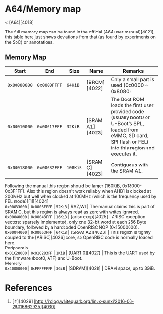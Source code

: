 # A64/Memory map
< [A64][4018]
 
The full memory map can be found in the official [A64 user manual][4021], this table here just shows deviations from that (as found by experiments on the SoC) or annotations. 
## Memory Map
Start  | End  | Size  | Name  | Remarks   
---|---|---|---|---  
`0x00000000` | `0x0000FFFF` | `64KiB` | [BROM][4022] | Only a small part is used (0x0000 ~ 0x8080)   
`0x00010000` | `0x00017FFF` | `32KiB` | [SRAM A1][4023] | The Boot ROM loads the first user provided code (usually boot0 or U-Boot's SPL, loaded from eMMC, SD card, SPI flash or FEL) into this region and executes it.   
`0x00018000` | `0x00032FFF` | `108KiB` | [SRAM C][4023] | Contiguous with the SRAM A1.  
Following the manual this region should be larger (160KiB, 0x18000-0x3FFFF). Also this region doesn't work reliably when AHB1 is clocked at 200MHz but well when clocked at 100MHz (which is the frequency used by FEL mode)[[1]][4024].   
`0x00033000` | `0x0003FFFF` | `52KiB` | RAZ/WI  | The manual claims this is part of SRAM C, but this region is always read as zero with writes ignored.   
`0x00040000` | `0x00043FFF` | `16KiB` | [arisc excp][4025] | ARISC exception vectors: sparsely implemented, only one 32-bit word at each 256 Byte boundary, followed by a hardcoded OpenRISC NOP (0x15000000).   
`0x00044000` | `0x00053FFF` | `64KiB` | [SRAM A2][4023] | This region is tightly coupled to the [ARISC][4026] core, so OpenRISC code is normally loaded here.   
Peripherals   
`0x01C28000` | `0x01C283FF` | `1KiB` | [UART 0][4027] | This is the UART used by the firmware (boot0, ATF) and U-Boot.   
Memory   
`0x40000000` | `0xFFFFFFFF` | `3GiB` | [SDRAM][4028] | DRAM space, up to 3GiB.   
# References
  1. [↑][4029] [http://irclog.whitequark.org/linux-sunxi/2016-06-29#16862925][4030]
